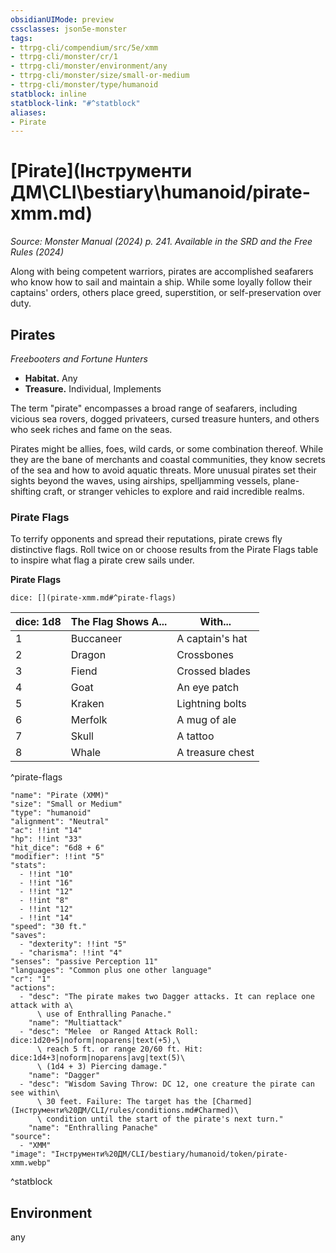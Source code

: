 ```yaml
---
obsidianUIMode: preview
cssclasses: json5e-monster
tags:
- ttrpg-cli/compendium/src/5e/xmm
- ttrpg-cli/monster/cr/1
- ttrpg-cli/monster/environment/any
- ttrpg-cli/monster/size/small-or-medium
- ttrpg-cli/monster/type/humanoid
statblock: inline
statblock-link: "#^statblock"
aliases:
- Pirate
---
```

# [Pirate](Інструменти ДМ\CLI\bestiary\humanoid/pirate-xmm.md)
*Source: Monster Manual (2024) p. 241. Available in the <span title='Systems Reference Document (5.2)'>SRD</span> and the Free Rules (2024)*  

Along with being competent warriors, pirates are accomplished seafarers who know how to sail and maintain a ship. While some loyally follow their captains' orders, others place greed, superstition, or self-preservation over duty.

## Pirates

*Freebooters and Fortune Hunters*

- **Habitat.** Any  
- **Treasure.** Individual, Implements  

The term "pirate" encompasses a broad range of seafarers, including vicious sea rovers, dogged privateers, cursed treasure hunters, and others who seek riches and fame on the seas.

Pirates might be allies, foes, wild cards, or some combination thereof. While they are the bane of merchants and coastal communities, they know secrets of the sea and how to avoid aquatic threats. More unusual pirates set their sights beyond the waves, using airships, spelljamming vessels, plane-shifting craft, or stranger vehicles to explore and raid incredible realms.

### Pirate Flags

To terrify opponents and spread their reputations, pirate crews fly distinctive flags. Roll twice on or choose results from the Pirate Flags table to inspire what flag a pirate crew sails under.

**Pirate Flags**

`dice: [](pirate-xmm.md#^pirate-flags)`

| dice: 1d8 | The Flag Shows A... | With... |
|-----------|---------------------|---------|
| 1 | Buccaneer | A captain's hat |
| 2 | Dragon | Crossbones |
| 3 | Fiend | Crossed blades |
| 4 | Goat | An eye patch |
| 5 | Kraken | Lightning bolts |
| 6 | Merfolk | A mug of ale |
| 7 | Skull | A tattoo |
| 8 | Whale | A treasure chest |
^pirate-flags

```statblock
"name": "Pirate (XMM)"
"size": "Small or Medium"
"type": "humanoid"
"alignment": "Neutral"
"ac": !!int "14"
"hp": !!int "33"
"hit_dice": "6d8 + 6"
"modifier": !!int "5"
"stats":
  - !!int "10"
  - !!int "16"
  - !!int "12"
  - !!int "8"
  - !!int "12"
  - !!int "14"
"speed": "30 ft."
"saves":
  - "dexterity": !!int "5"
  - "charisma": !!int "4"
"senses": "passive Perception 11"
"languages": "Common plus one other language"
"cr": "1"
"actions":
  - "desc": "The pirate makes two Dagger attacks. It can replace one attack with a\
      \ use of Enthralling Panache."
    "name": "Multiattack"
  - "desc": "Melee  or Ranged Attack Roll: dice:1d20+5|noform|noparens|text(+5),\
      \ reach 5 ft. or range 20/60 ft. Hit: dice:1d4+3|noform|noparens|avg|text(5)\
      \ (1d4 + 3) Piercing damage."
    "name": "Dagger"
  - "desc": "Wisdom Saving Throw: DC 12, one creature the pirate can see within\
      \ 30 feet. Failure: The target has the [Charmed](Інструменти%20ДМ/CLI/rules/conditions.md#Charmed)\
      \ condition until the start of the pirate's next turn."
    "name": "Enthralling Panache"
"source":
  - "XMM"
"image": "Інструменти%20ДМ/CLI/bestiary/humanoid/token/pirate-xmm.webp"
```
^statblock

## Environment

any